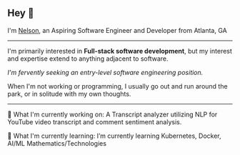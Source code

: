## Hey 👋

I'm [Nelson](https://nelsonrodriguez.me/), an Aspiring Software Engineer and Developer from Atlanta, GA

--- 

I'm primarily interested in **Full-stack software development**, but my interest and expertise extend to anything adjacent to software. 

*I'm fervently seeking an entry-level software engineering position.*

When I'm not working or programming, I usually go out and run around the park, or in solitude with my own thoughts. 

---

🔭 What I'm currently working on: A Transcript analyzer utilizing NLP for YouTube video transcript and comment sentiment analysis.

🌱 What I'm currently learning: I’m currently learning Kubernetes, Docker, AI/ML Mathematics/Technologies

